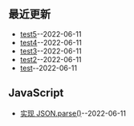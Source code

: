## 最近更新
- [test5](https://github.com/jannahuang/blog/issues/8)--2022-06-11
- [test4](https://github.com/jannahuang/blog/issues/7)--2022-06-11
- [test3](https://github.com/jannahuang/blog/issues/6)--2022-06-11
- [test2](https://github.com/jannahuang/blog/issues/5)--2022-06-11
- [test](https://github.com/jannahuang/blog/issues/4)--2022-06-11
## JavaScript
- [实现 JSON.parse()](https://github.com/jannahuang/blog/issues/1)--2022-06-11

